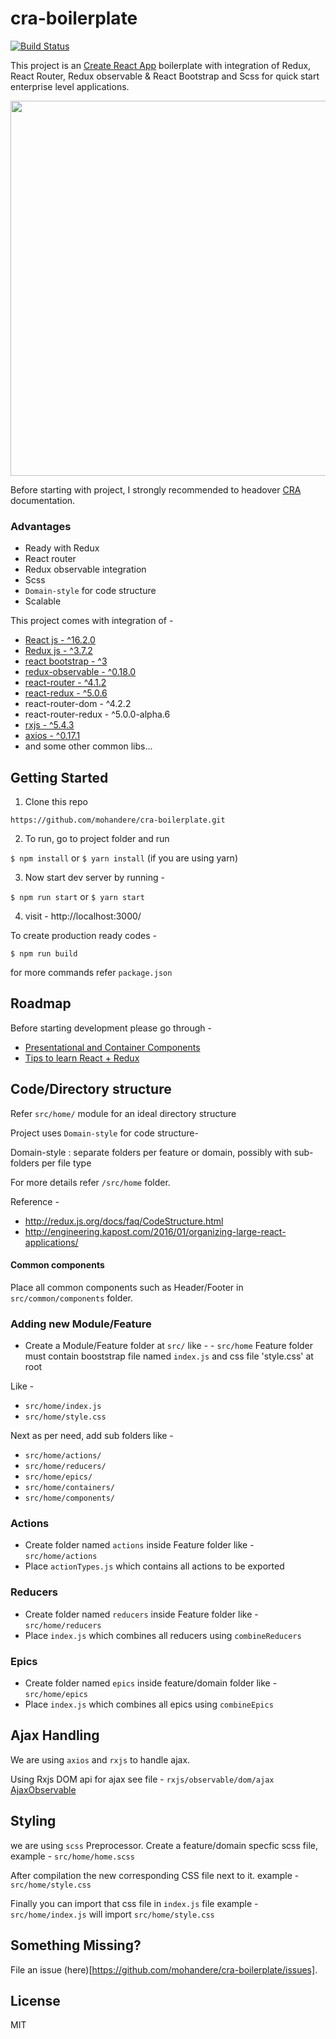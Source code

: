 # cra-boilerplate

[![Build Status](https://travis-ci.org/mohandere/cra-boilerplate.svg?branch=master)](https://travis-ci.org/mohandere/cra-boilerplate)

This project is an [Create React App](https://github.com/facebookincubator/create-react-app) boilerplate
with integration of Redux, React Router, Redux observable & React Bootstrap and Scss for quick start enterprise level applications.

<img src="https://raw.githubusercontent.com/mohandere/cra-boilerplate/master/screenshot.png" width="600">

Before starting with project, I strongly recommended to headover [CRA](https://github.com/facebook/create-react-app/blob/master/packages/react-scripts/template/README.md
) documentation.


### Advantages

- Ready with Redux
- React router
- Redux observable integration
- Scss
- `Domain-style` for code structure
- Scalable

This project comes with integration of -

- [React js - ^16.2.0](https://facebook.github.io/react/)
- [Redux js - ^3.7.2](http://redux.js.org/)
- [react bootstrap - ^3](https://react-bootstrap.github.io)
- [redux-observable - ^0.18.0](https://redux-observable.js.org)
- [react-router - ^4.1.2](https://github.com/ReactTraining/react-router)
- [react-redux - ^5.0.6](http://redux.js.org/docs/basics/UsageWithReact.html)
- react-router-dom - ^4.2.2
- react-router-redux - ^5.0.0-alpha.6
- [rxjs - ^5.4.3](reactivex.io/rxjs/)
- [axios - ^0.17.1](https://github.com/mzabriskie/axios)
- and some other common libs...


## Getting Started

1. Clone this repo

`https://github.com/mohandere/cra-boilerplate.git`

2. To run, go to project folder and run

`$ npm install`
or
`$ yarn install` (if you are using yarn)


3. Now start dev server by running -

`$ npm run start`
or
`$ yarn start`

4. visit - http://localhost:3000/

To create production ready codes -

`$ npm run build`

for more commands refer `package.json`

## Roadmap

Before starting development please go through -

- [Presentational and Container Components
](https://medium.com/@dan_abramov/smart-and-dumb-components-7ca2f9a7c7d0)
- [Tips to learn React + Redux](https://www.robinwieruch.de/tips-to-learn-react-redux/)


## Code/Directory structure

Refer `src/home/` module for an ideal directory structure

Project uses `Domain-style` for code structure-

Domain-style : separate folders per feature or domain, possibly with sub-folders per file type

For more details refer `/src/home` folder.

Reference -

- http://redux.js.org/docs/faq/CodeStructure.html
- http://engineering.kapost.com/2016/01/organizing-large-react-applications/

#### Common components

Place all common components such as Header/Footer in `src/common/components` folder.


### Adding new Module/Feature

- Create a Module/Feature folder at `src/`
like - - `src/home`
Feature folder must contain booststrap file named `index.js` and css file 'style.css' at root

Like -

- `src/home/index.js`
- `src/home/style.css`

Next as per need, add sub folders like -

- `src/home/actions/`
- `src/home/reducers/`
- `src/home/epics/`
- `src/home/containers/`
- `src/home/components/`


### Actions

- Create folder named `actions` inside Feature folder like - `src/home/actions`
- Place `actionTypes.js` which contains all actions to be exported

### Reducers

 - Create folder named `reducers` inside Feature folder like - `src/home/reducers`
- Place `index.js` which combines all reducers using `combineReducers`

### Epics

- Create folder named `epics` inside feature/domain folder like - `src/home/epics`
- Place `index.js` which combines all epics using `combineEpics`

## Ajax Handling

We are using `axios` and `rxjs` to handle ajax.

Using Rxjs DOM api for ajax see file - `rxjs/observable/dom/ajax`
[AjaxObservable](http://reactivex.io/rxjs/file/es6/observable/dom/AjaxObservable.js.html)

## Styling

we are using `scss` Preprocessor. Create a feature/domain specfic scss file, example - `src/home/home.scss`

After compilation the new corresponding CSS file next to it.
example - `src/home/style.css`

Finally you can import that css file in `index.js` file
example - `src/home/index.js` will import `src/home/style.css`


## Something Missing?

File an issue (here)[https://github.com/mohandere/cra-boilerplate/issues].


## License

MIT

